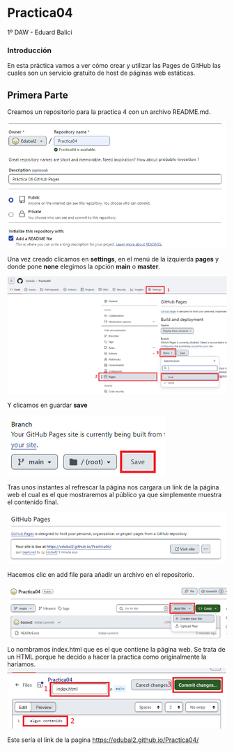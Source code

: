  
# Practica04
1º DAW - Eduard Balici

### Introducción
En esta práctica vamos a ver cómo crear y utilizar las Pages de GitHub las cuales son un servicio gratuito de host de páginas web estáticas.

## Primera Parte
Creamos un repositorio para la practica 4 con un archivo README.md.


![crear el repositorio](fotos/01_crear.png)


Una vez creado clicamos en **settings**, en el menú de la izquierda **pages** y donde pone **none** elegimos la opción **main** o **master**.


![crear las pages](fotos/02_ajuste.png)


Y clicamos en guardar **save**


![guardar las pages](fotos/03_save.png)



Tras unos instantes al refrescar la página nos cargara un link de la página web el cual es el que mostraremos al público ya que simplemente muestra el contenido final.


![entrar a las pages](fotos/04_.png)<br>



Hacemos clic en add file para añadir un archivo en el repositorio.


![añadir el archivo](fotos/05_archivo.png)<br>



Lo nombramos index.html que es el que contiene la página web.
Se trata de un HTML porque he decido a hacer la practica como originalmente la haríamos.
![añadir el contenido](fotos/06_contenido.png)

Este sería el link de la pagina
https://edubal2.github.io/Practica04/
 
